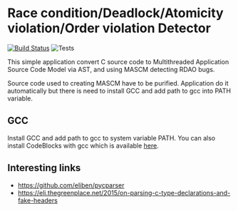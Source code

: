 # Race condition/Deadlock/Atomicity violation/Order violation Detector 
[![Build Status](https://travis-ci.com/PKPhdDG/rdao_detector.svg?branch=master)](https://travis-ci.com/PKPhdDG/rdao_detector)
![Tests](https://github.com/PKPhdDG/rdao_detector/workflows/Tests/badge.svg)

This simple application convert C source code to Multithreaded Application Source Code Model via AST, and using MASCM detecting RDAO bugs.

Source code used to creating MASCM have to be purified.
Application do it automatically but there is need to install GCC and add path to gcc into PATH variable. 

## GCC
Install GCC and add path to gcc to system variable PATH.
You can also install CodeBlocks with gcc which is available [here](http://www.codeblocks.org/downloads/26).


## Interesting links
- https://github.com/eliben/pycparser
- https://eli.thegreenplace.net/2015/on-parsing-c-type-declarations-and-fake-headers
